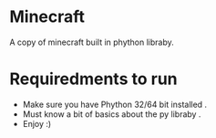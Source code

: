 # Minecraft
A copy of minecraft built in phython libraby.
# Requiredments to run 
- Make sure you have Phython 32/64 bit installed .
- Must know a bit of basics about the py libraby .
- Enjoy :)
